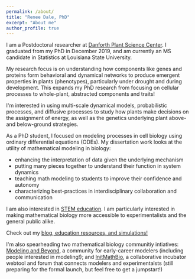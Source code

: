 ```yaml
---
permalink: /about/
title: "Renee Dale, PhD"
excerpt: "About me"
author_profile: true
---
```

I am a Postdoctoral researcher at [Danforth Plant Science Center](https://www.danforthcenter.org/). I graduated from my PhD in December 2019, and am currently an MS candidate in Statistics at Louisiana State University. 

My research focus is on understanding how components like genes and proteins form behavioral and dynamical networks to produce emergent properties in plants (phenotypes), particularly under drought and during development. This expands my PhD research from focusing on cellular processes to whole-plant, abstracted components and traits!

I'm interested in using multi-scale dynamical models, probabilistic processes, and diffusive processes to study how plants make decisions on the assignment of energy, as well as the genetics underlying plant above- and below-ground strategies. 

As a PhD student, I focused on modeling processes in cell biology using ordinary differential equations (ODEs). My dissertation work looks at the utility of mathematical modeling in biology: 
* enhancing the interpretation of data given the underlying mechanism
* putting many pieces together to understand their function in system dynamics
* teaching math modeling to students to improve their confidence and autonomy
* characterizing best-practices in interdisciplinary collaboration and communication

I am also interested in [STEM education](https://rdale1.github.io/teaching/). I am particularly interested in making mathematical biology more accessible to experimentalists and the general public alike.

Check out my [blog, education resources, and simulations!](https://iambecomecomputational.wordpress.com/)

I'm also spearheading two mathematical biology communitiy intiatives: [Modeling and Beyond](https://amoghpj.github.io/modeling-and-beyond/), a community for early-career modelers (including people interested in modeling!); and [InitMathBio](https://initmathbio.com), a collaborative incubator webtool and forum that connects modelers and experimentalsts (still preparing for the formal launch, but feel free to get a jumpstart!) 
